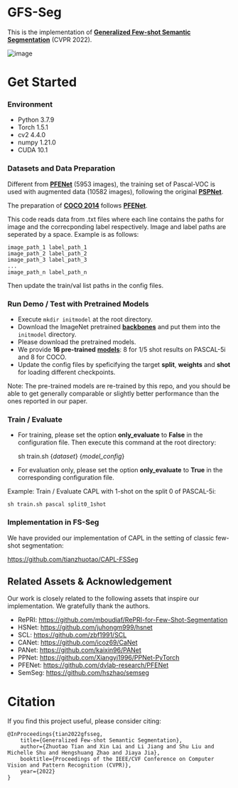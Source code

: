 # GFS-Seg
This is the implementation of [**Generalized Few-shot Semantic Segmentation**](https://arxiv.org/abs/2010.05210) (CVPR 2022). 

![image](https://user-images.githubusercontent.com/68939582/160376201-2bc953b6-280e-4cb8-b512-31ffa3a3e579.png)


# Get Started

### Environment
+ Python 3.7.9
+ Torch 1.5.1
+ cv2 4.4.0
+ numpy 1.21.0
+ CUDA 10.1

### Datasets and Data Preparation
Different from [**PFENet**](https://github.com/dvlab-research/PFENet) (5953 images), the training set of Pascal-VOC is used with augmented data (10582 images), following the original [**PSPNet**](https://github.com/hszhao/semseg). 

The preparation of [**COCO 2014**](https://cocodataset.org/#download) follows [**PFENet**](https://github.com/dvlab-research/PFENet). 

This code reads data from .txt files where each line contains the paths for image and the correcponding label respectively. Image and label paths are seperated by a space. Example is as follows:

    image_path_1 label_path_1
    image_path_2 label_path_2
    image_path_3 label_path_3
    ...
    image_path_n label_path_n

Then update the train/val list paths in the config files.

### Run Demo / Test with Pretrained Models
+ Execute `mkdir initmodel` at the root directory.
+ Download the ImageNet pretrained [**backbones**](https://mycuhk-my.sharepoint.com/:u:/g/personal/1155122171_link_cuhk_edu_hk/EQEY0JxITwVHisdVzusEqNUBNsf1CT8MsALdahUhaHrhlw?e=4%3a2o3XTL&at=9) and put them into the `initmodel` directory.
+ Please download the pretrained models.
+ We provide **16 pre-trained**  [**models**](https://mycuhk-my.sharepoint.com/:f:/g/personal/1155122171_link_cuhk_edu_hk/Ej4c5aUV1RxDpXuSjK-9BZYBKF23mgq2zR8bNYWTkIJtkA?e=Rhb1xi): 
8 for 1/5 shot results on PASCAL-5i and 8 for COCO.
+ Update the config files by speficifying the target **split**, **weights** and **shot** for loading different checkpoints.

Note: The pre-trained models are re-trained by this repo, and you should be able to get generally comparable or slightly better performance than the ones reported in our paper.


### Train / Evaluate
+ For training, please set the option **only_evaluate** to **False** in the configuration file. Then execute this command at the root directory: 

    sh train.sh {*dataset*} {*model_config*}
    
+ For evaluation only, please set the option **only_evaluate** to **True** in the corresponding configuration file. 

    
Example: Train / Evaluate CAPL with 1-shot on the split 0 of PASCAL-5i: 

    sh train.sh pascal split0_1shot   
    
### Implementation in FS-Seg
We have provided our implementation of CAPL in the setting of classic few-shot segmentation:

https://github.com/tianzhuotao/CAPL-FSSeg
    
    
## Related Assets \& Acknowledgement

Our work is closely related to the following assets that inspire our implementation. We gratefully thank the authors. 
+ RePRI: https://github.com/mboudiaf/RePRI-for-Few-Shot-Segmentation
+ HSNet: https://github.com/juhongm999/hsnet
+ SCL: https://github.com/zbf1991/SCL
+ CANet: https://github.com/icoz69/CaNet
+ PANet: https://github.com/kaixin96/PANet
+ PPNet: https://github.com/Xiangyi1996/PPNet-PyTorch
+ PFENet: https://github.com/dvlab-research/PFENet
+ SemSeg: https://github.com/hszhao/semseg

# Citation

If you find this project useful, please consider citing:
```
@InProceedings{tian2022gfsseg,
    title={Generalized Few-shot Semantic Segmentation},
    author={Zhuotao Tian and Xin Lai and Li Jiang and Shu Liu and Michelle Shu and Hengshuang Zhao and Jiaya Jia},
    booktitle={Proceedings of the IEEE/CVF Conference on Computer Vision and Pattern Recognition (CVPR)},
    year={2022}
}
```
